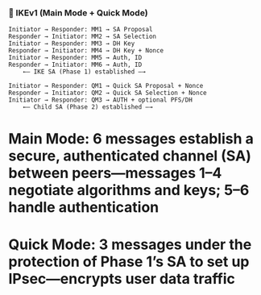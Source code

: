### 🔐 IKEv1 (Main Mode + Quick Mode)

```text
Initiator → Responder: MM1 → SA Proposal
Responder → Initiator: MM2 → SA Selection
Initiator → Responder: MM3 → DH Key
Responder → Initiator: MM4 → DH Key + Nonce
Initiator → Responder: MM5 → Auth, ID
Responder → Initiator: MM6 → Auth, ID
    ←— IKE SA (Phase 1) established —→

Initiator → Responder: QM1 → Quick SA Proposal + Nonce
Responder → Initiator: QM2 → Quick SA Selection + Nonce
Initiator → Responder: QM3 → AUTH + optional PFS/DH
    ←— Child SA (Phase 2) established —→
```


# Main Mode: 6 messages establish a secure, authenticated channel (SA) between peers—messages 1–4 negotiate algorithms and keys; 5–6 handle authentication
# Quick Mode: 3 messages under the protection of Phase 1’s SA to set up IPsec—encrypts user data traffic 
